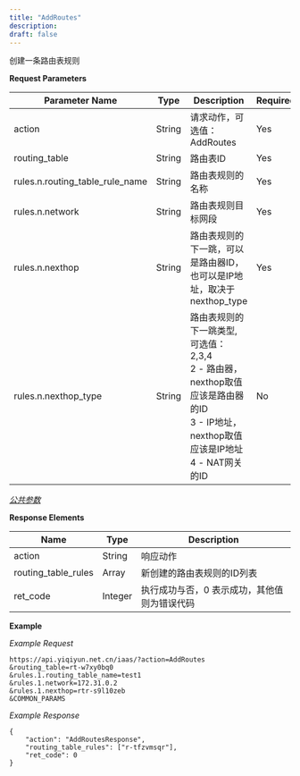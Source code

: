 ```yaml
---
title: "AddRoutes"
description: 
draft: false
---
```




创建一条路由表规则

**Request Parameters**

| Parameter Name | Type | Description | Required |
| --- | --- | --- | --- |
| action | String | 请求动作，可选值：AddRoutes | Yes |
| routing_table | String | 路由表ID | Yes |
| rules.n.routing_table_rule_name | String | 路由表规则的名称 |Yes |
| rules.n.network | String | 路由表规则目标网段 | Yes |
| rules.n.nexthop | String | 路由表规则的下一跳，可以是路由器ID，也可以是IP地址，取决于nexthop_type | Yes |
| rules.n.nexthop_type | String | 路由表规则的下一跳类型, 可选值：2,3,4 <br> 2 - 路由器，nexthop取值应该是路由器的ID <br> 3 - IP地址，nexthop取值应该是IP地址 <br> 4 - NAT网关的ID | No |

[_公共参数_](../../../parameters/)

**Response Elements**

| Name | Type | Description |
| --- | --- | --- |
| action | String | 响应动作 |
| routing_table_rules | Array | 新创建的路由表规则的ID列表 |
| ret_code | Integer | 执行成功与否，0 表示成功，其他值则为错误代码 |

**Example**

_Example Request_

```
https://api.yiqiyun.net.cn/iaas/?action=AddRoutes
&routing_table=rt-w7xy0bq0
&rules.1.routing_table_name=test1
&rules.1.network=172.31.0.2
&rules.1.nexthop=rtr-s9l10zeb
&COMMON_PARAMS
```

_Example Response_

```
{
	"action": "AddRoutesResponse",
	"routing_table_rules": ["r-tfzvmsqr"],
	"ret_code": 0
}
```
